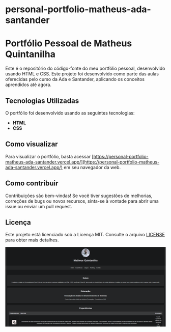 # personal-portfolio-matheus-ada-santander

# Portfólio Pessoal de Matheus Quintanilha

Este é o repositório do código-fonte do meu portfólio pessoal, desenvolvido usando HTML e CSS. Este projeto foi desenvolvido como parte das aulas oferecidas pelo curso da Ada e Santander, aplicando os conceitos aprendidos até agora.

## Tecnologias Utilizadas

O portfólio foi desenvolvido usando as seguintes tecnologias:

- **HTML**
- **CSS**

## Como visualizar

Para visualizar o portfólio, basta acessar [https://personal-portfolio-matheus-ada-santander.vercel.app/](https://personal-portfolio-matheus-ada-santander.vercel.app/) em seu navegador da web.

## Como contribuir

Contribuições são bem-vindas! Se você tiver sugestões de melhorias, correções de bugs ou novos recursos, sinta-se à vontade para abrir uma issue ou enviar um pull request.

## Licença

Este projeto está licenciado sob a Licença MIT. Consulte o arquivo [LICENSE](LICENSE) para obter mais detalhes.

![Captura de Tela](assets/img/portfolio.png)
